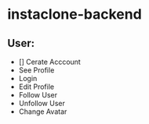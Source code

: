 # instaclone-backend

## User:

- [] Cerate Acccount 
- See Profile
- Login
- Edit Profile
- Follow User
- Unfollow User
- Change Avatar 

